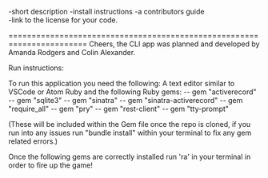 -short description 
-install instructions 
-a contributors guide  
-link to the license for your code.

=======================================================================
Cheers, the CLI app was planned and developed by Amanda Rodgers and Colin Alexander.

Run instructions: 

To run this application you need the following: A text editor similar to VSCode or Atom Ruby and the following Ruby gems: -- gem "activerecord" -- gem "sqlite3" -- gem "sinatra" -- gem "sinatra-activerecord" -- gem "require_all" -- gem "pry" -- gem "rest-client" -- gem "tty-prompt" 

(These will be included within the Gem file once the repo is cloned, if you run into any issues run "bundle install" within your terminal to fix any gem related errors.)

Once the following gems are correctly installed run 'ra' in your terminal in order to fire up the game!


